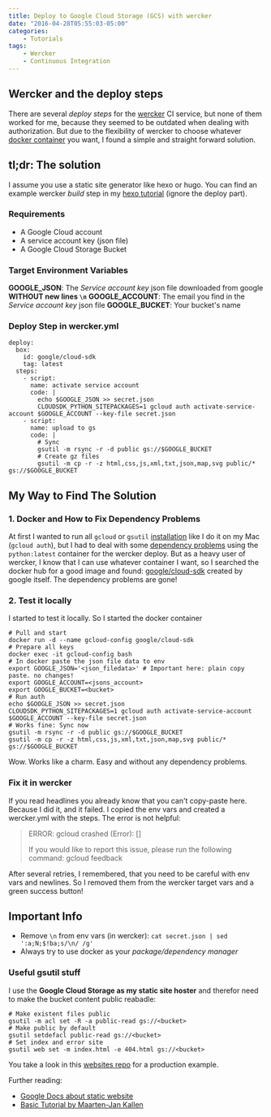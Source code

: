 ```yaml
---
title: Deploy to Google Cloud Storage (GCS) with wercker
date: "2016-04-28T05:55:03-05:00"
categories:
    - Tutorials
tags:
    - Wercker
    - Continuous Integration
---
```


## Wercker and the deploy steps
There are several *deploy steps* for the [wercker](http://wercker.com/) CI service, but none of them worked for me, because they seemed to be outdated when dealing with authorization. But due to the flexibility of wercker to choose whatever [docker container](http://devcenter.wercker.com/docs/containers/index.html) you want, I found a simple and straight forward solution.

## tl;dr: The solution
I assume you use a static site generator like hexo or hugo. You can find an example wercker *build* step in my [hexo tutorial](http://sbani.net/Tutorials/divshot-wercker-hexo-deploy.html#wercker-yml) (ignore the deploy part).
### Requirements
- A Google Cloud account
- A service account key (json file)
- A Google Cloud Storage Bucket

### Target Environment Variables
**GOOGLE_JSON**: The *Service account key* json file downloaded from google **WITHOUT new lines `\n`**
**GOOGLE_ACCOUNT**: The email you find in the *Service account key* json file
**GOOGLE_BUCKET**: Your bucket's name

### Deploy Step in wercker.yml
```
deploy:
  box:
    id: google/cloud-sdk
    tag: latest
  steps:
    - script:
      name: activate service account
      code: |
        echo $GOOGLE_JSON >> secret.json
        CLOUDSDK_PYTHON_SITEPACKAGES=1 gcloud auth activate-service-account $GOOGLE_ACCOUNT --key-file secret.json
    - script:
      name: upload to gs
      code: |
	    # Sync
        gsutil -m rsync -r -d public gs://$GOOGLE_BUCKET
        # Create gz files
        gsutil -m cp -r -z html,css,js,xml,txt,json,map,svg public/* gs://$GOOGLE_BUCKET
```

## My Way to Find The Solution
### 1. Docker and How to Fix Dependency Problems
At first I wanted to run all `gcloud` or `gsutil` [installation](https://cloud.google.com/storage/docs/gsutil_install#sdk-install) like I do it on my Mac (`gcloud auth`), but I had to deal with some [dependency problems](https://cloud.google.com/sdk/crypto) using the `python:latest` container for the wercker deploy.
But as a heavy user of wercker, I know that I can use whatever container I want, so I searched the docker hub for a good image and found: [google/cloud-sdk](https://hub.docker.com/r/google/cloud-sdk/) created by google itself. The dependency problems are gone!
### 2. Test it locally
I started to test it locally. So I started the docker container
```
# Pull and start
docker run -d --name gcloud-config google/cloud-sdk
# Prepare all keys
docker exec -it gcloud-config bash
# In docker paste the json file data to env
export GOOGLE_JSON='<json_filedata>' # Important here: plain copy paste. no changes!
export GOOGLE_ACCOUNT=<jsons_account>
export GOOGLE_BUCKET=<bucket>
# Run auth
echo $GOOGLE_JSON >> secret.json
CLOUDSDK_PYTHON_SITEPACKAGES=1 gcloud auth activate-service-account $GOOGLE_ACCOUNT --key-file secret.json
# Works fine: Sync now
gsutil -m rsync -r -d public gs://$GOOGLE_BUCKET
gsutil -m cp -r -z html,css,js,xml,txt,json,map,svg public/* gs://$GOOGLE_BUCKET
```
Wow. Works like a charm. Easy and without any dependency problems.

### Fix it in wercker
If you read headlines you already know that you can't copy-paste here. Because I did it, and it failed. I copied the env vars and created a wercker.yml with the steps.
The error is not helpful:

>ERROR: gcloud crashed (Error): []
>
> If you would like to report this issue, please run the following command:
>  gcloud feedback

After several retries, I remembered, that you need to be careful with env vars and newlines. So I removed them from the wercker target vars and a green success button!

## Important Info
- Remove `\n` from env vars (in wercker): `cat secret.json | sed ':a;N;$!ba;s/\n/ /g'`
- Always try to use docker as your *package/dependency manager*

### Useful gsutil stuff
I use the **Google Cloud Storage as my static site hoster** and therefor need to make the bucket content public reabadle:
```
# Make existent files public
gsutil -m acl set -R -a public-read gs://<bucket>
# Make public by default
gsutil setdefacl public-read gs://<bucket>
# Set index and error site
gsutil web set -m index.html -e 404.html gs://<bucket>
```

You take a look in this [websites repo](https://github.com/sbani/sbani.net) for a production example.

Further reading:
- [Google Docs about static website](https://cloud.google.com/storage/docs/static-website)
- [Basic Tutorial by Maarten-Jan Kallen](http://www.maartenjan.org/artikelen/2013-07-02-hosting-static-websites-on-google-cloud-storage.html)
